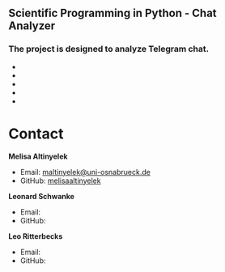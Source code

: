 ## **Scientific Programming in Python - Chat Analyzer**

### The project is designed to analyze Telegram chat.

- 
-
-
-
-


# Contact

**Melisa Altinyelek**
- Email: maltinyelek@uni-osnabrueck.de
- GitHub: [melisaaltinyelek](https://github.com/melisaaltinyelek)

**Leonard Schwanke**
- Email: 
- GitHub:

**Leo Ritterbecks**
- Email:
- GitHub:



